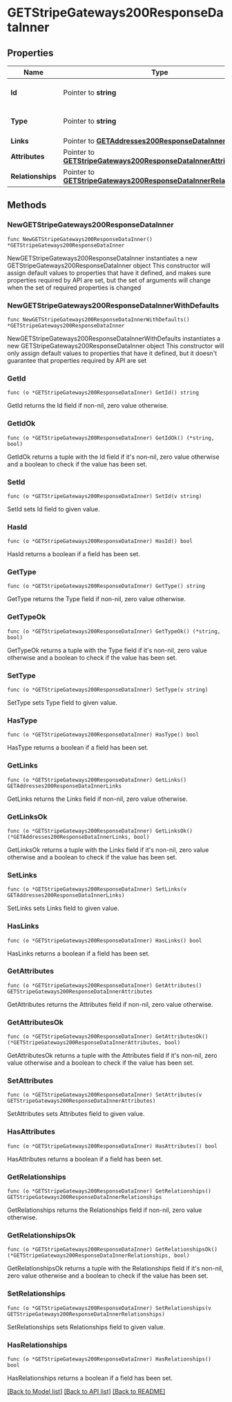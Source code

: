 # GETStripeGateways200ResponseDataInner

## Properties

Name | Type | Description | Notes
------------ | ------------- | ------------- | -------------
**Id** | Pointer to **string** | The resource&#39;s id | [optional] 
**Type** | Pointer to **string** | The resource&#39;s type | [optional] 
**Links** | Pointer to [**GETAddresses200ResponseDataInnerLinks**](GETAddresses200ResponseDataInnerLinks.md) |  | [optional] 
**Attributes** | Pointer to [**GETStripeGateways200ResponseDataInnerAttributes**](GETStripeGateways200ResponseDataInnerAttributes.md) |  | [optional] 
**Relationships** | Pointer to [**GETStripeGateways200ResponseDataInnerRelationships**](GETStripeGateways200ResponseDataInnerRelationships.md) |  | [optional] 

## Methods

### NewGETStripeGateways200ResponseDataInner

`func NewGETStripeGateways200ResponseDataInner() *GETStripeGateways200ResponseDataInner`

NewGETStripeGateways200ResponseDataInner instantiates a new GETStripeGateways200ResponseDataInner object
This constructor will assign default values to properties that have it defined,
and makes sure properties required by API are set, but the set of arguments
will change when the set of required properties is changed

### NewGETStripeGateways200ResponseDataInnerWithDefaults

`func NewGETStripeGateways200ResponseDataInnerWithDefaults() *GETStripeGateways200ResponseDataInner`

NewGETStripeGateways200ResponseDataInnerWithDefaults instantiates a new GETStripeGateways200ResponseDataInner object
This constructor will only assign default values to properties that have it defined,
but it doesn't guarantee that properties required by API are set

### GetId

`func (o *GETStripeGateways200ResponseDataInner) GetId() string`

GetId returns the Id field if non-nil, zero value otherwise.

### GetIdOk

`func (o *GETStripeGateways200ResponseDataInner) GetIdOk() (*string, bool)`

GetIdOk returns a tuple with the Id field if it's non-nil, zero value otherwise
and a boolean to check if the value has been set.

### SetId

`func (o *GETStripeGateways200ResponseDataInner) SetId(v string)`

SetId sets Id field to given value.

### HasId

`func (o *GETStripeGateways200ResponseDataInner) HasId() bool`

HasId returns a boolean if a field has been set.

### GetType

`func (o *GETStripeGateways200ResponseDataInner) GetType() string`

GetType returns the Type field if non-nil, zero value otherwise.

### GetTypeOk

`func (o *GETStripeGateways200ResponseDataInner) GetTypeOk() (*string, bool)`

GetTypeOk returns a tuple with the Type field if it's non-nil, zero value otherwise
and a boolean to check if the value has been set.

### SetType

`func (o *GETStripeGateways200ResponseDataInner) SetType(v string)`

SetType sets Type field to given value.

### HasType

`func (o *GETStripeGateways200ResponseDataInner) HasType() bool`

HasType returns a boolean if a field has been set.

### GetLinks

`func (o *GETStripeGateways200ResponseDataInner) GetLinks() GETAddresses200ResponseDataInnerLinks`

GetLinks returns the Links field if non-nil, zero value otherwise.

### GetLinksOk

`func (o *GETStripeGateways200ResponseDataInner) GetLinksOk() (*GETAddresses200ResponseDataInnerLinks, bool)`

GetLinksOk returns a tuple with the Links field if it's non-nil, zero value otherwise
and a boolean to check if the value has been set.

### SetLinks

`func (o *GETStripeGateways200ResponseDataInner) SetLinks(v GETAddresses200ResponseDataInnerLinks)`

SetLinks sets Links field to given value.

### HasLinks

`func (o *GETStripeGateways200ResponseDataInner) HasLinks() bool`

HasLinks returns a boolean if a field has been set.

### GetAttributes

`func (o *GETStripeGateways200ResponseDataInner) GetAttributes() GETStripeGateways200ResponseDataInnerAttributes`

GetAttributes returns the Attributes field if non-nil, zero value otherwise.

### GetAttributesOk

`func (o *GETStripeGateways200ResponseDataInner) GetAttributesOk() (*GETStripeGateways200ResponseDataInnerAttributes, bool)`

GetAttributesOk returns a tuple with the Attributes field if it's non-nil, zero value otherwise
and a boolean to check if the value has been set.

### SetAttributes

`func (o *GETStripeGateways200ResponseDataInner) SetAttributes(v GETStripeGateways200ResponseDataInnerAttributes)`

SetAttributes sets Attributes field to given value.

### HasAttributes

`func (o *GETStripeGateways200ResponseDataInner) HasAttributes() bool`

HasAttributes returns a boolean if a field has been set.

### GetRelationships

`func (o *GETStripeGateways200ResponseDataInner) GetRelationships() GETStripeGateways200ResponseDataInnerRelationships`

GetRelationships returns the Relationships field if non-nil, zero value otherwise.

### GetRelationshipsOk

`func (o *GETStripeGateways200ResponseDataInner) GetRelationshipsOk() (*GETStripeGateways200ResponseDataInnerRelationships, bool)`

GetRelationshipsOk returns a tuple with the Relationships field if it's non-nil, zero value otherwise
and a boolean to check if the value has been set.

### SetRelationships

`func (o *GETStripeGateways200ResponseDataInner) SetRelationships(v GETStripeGateways200ResponseDataInnerRelationships)`

SetRelationships sets Relationships field to given value.

### HasRelationships

`func (o *GETStripeGateways200ResponseDataInner) HasRelationships() bool`

HasRelationships returns a boolean if a field has been set.


[[Back to Model list]](../README.md#documentation-for-models) [[Back to API list]](../README.md#documentation-for-api-endpoints) [[Back to README]](../README.md)


